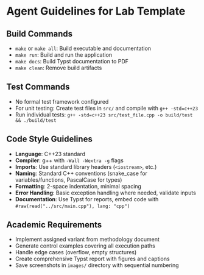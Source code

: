 # Agent Guidelines for Lab Template

## Build Commands
- `make` or `make all`: Build executable and documentation
- `make run`: Build and run the application
- `make docs`: Build Typst documentation to PDF
- `make clean`: Remove build artifacts

## Test Commands
- No formal test framework configured
- For unit testing: Create test files in `src/` and compile with `g++ -std=c++23`
- Run individual tests: `g++ -std=c++23 src/test_file.cpp -o build/test && ./build/test`

## Code Style Guidelines
- **Language**: C++23 standard
- **Compiler**: g++ with `-Wall -Wextra -g` flags
- **Imports**: Use standard library headers (`<iostream>`, etc.)
- **Naming**: Standard C++ conventions (snake_case for variables/functions, PascalCase for types)
- **Formatting**: 2-space indentation, minimal spacing
- **Error Handling**: Basic exception handling where needed, validate inputs
- **Documentation**: Use Typst for reports, embed code with `#raw(read("../src/main.cpp"), lang: "cpp")`

## Academic Requirements
- Implement assigned variant from methodology document
- Generate control examples covering all execution paths
- Handle edge cases (overflow, empty structures)
- Create comprehensive Typst report with figures and captions
- Save screenshots in `images/` directory with sequential numbering